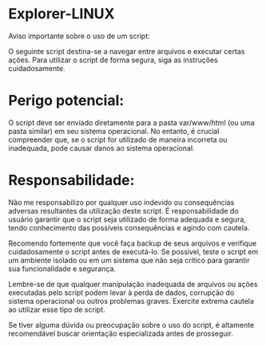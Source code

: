 # Explorer-LINUX
Aviso importante sobre o uso de um script:

O seguinte script destina-se a navegar entre arquivos e executar certas ações. Para utilizar o script de forma segura, siga as instruções cuidadosamente.

# Perigo potencial:

O script deve ser enviado diretamente para a pasta var/www/html (ou uma pasta similar) em seu sistema operacional. No entanto, é crucial compreender que, se o script for utilizado de maneira incorreta ou inadequada, pode causar danos ao sistema operacional.

# Responsabilidade:

Não me responsabilizo por qualquer uso indevido ou consequências adversas resultantes da utilização deste script. É responsabilidade do usuário garantir que o script seja utilizado de forma adequada e segura, tendo conhecimento das possíveis consequências e agindo com cautela.

Recomendo fortemente que você faça backup de seus arquivos e verifique cuidadosamente o script antes de executá-lo. Se possível, teste o script em um ambiente isolado ou em um sistema que não seja crítico para garantir sua funcionalidade e segurança.

Lembre-se de que qualquer manipulação inadequada de arquivos ou ações executadas pelo script podem levar à perda de dados, corrupção do sistema operacional ou outros problemas graves. Exercite extrema cautela ao utilizar esse tipo de script.

Se tiver alguma dúvida ou preocupação sobre o uso do script, é altamente recomendável buscar orientação especializada antes de prosseguir.
